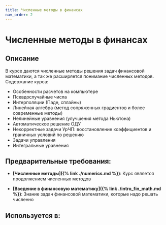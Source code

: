 ```yaml
---
title: Численные методы в финансах
nav_order: 2
---
```


# Численные методы в финансах


## Описание 
В курсе даются численные методы решения задач финансовой математики, а так же расширяется понимание численных методов.
Содержание курса:
- Особенности расчетов на компьютере
- Псевдослучайные числа
- Интерполяции (Паде, сплайны)
- Линейная алгебра (метод сопряженных градиентов и более современные методы)
- Нелинейные уравнения (улучшения метода Ньютона)
- Автоматическое решение ОДУ
- Некорректные задачи УрЧП: восстановление коэффициентов и граничных условий по решению
- Задачи управления
- Интегральные уравнения


## Предварительные требования:

- **[Численные методы]({% link ./numerics.md %})**: Курс является продолжением численных методов


- **[Введение в финансовую математику]({% link ./intro_fin_math.md %})**: Знание задач финансовой математики, которые надо решать численно



## Используется в:
